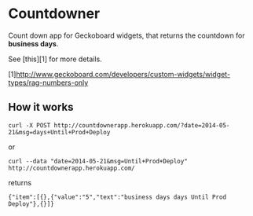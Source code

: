 # Countdowner

Count down app for Geckoboard widgets, that returns the countdown for
**business days**.

See [this][1] for more details.

[1]http://www.geckoboard.com/developers/custom-widgets/widget-types/rag-numbers-only

## How it works

`curl -X POST http://countdownerapp.herokuapp.com/?date=2014-05-21&msg=days+Until+Prod+Deploy`

or

`curl --data "date=2014-05-21&msg=Until+Prod+Deploy" http://countdownerapp.herokuapp.com/`

returns

`{"item":[{},{"value":"5","text":"business days days Until Prod Deploy"},{}]}`
